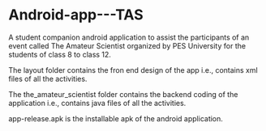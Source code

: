# Android-app---TAS
A student companion android application to assist the participants of an event called The Amateur Scientist organized by PES University for the students of class 8 to class 12.

The layout folder contains the fron end design of the app i.e., contains xml files of all the activities.

The the_amateur_scientist folder contains the backend coding of the application i.e., contains java files of all the activities.

app-release.apk is the installable apk of the android application.

